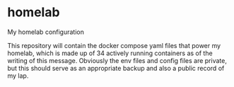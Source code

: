 # homelab
My homelab configuration

This repository will contain the docker compose yaml files that power my homelab, which is made up of 34 actively running containers as of the writing of this message. Obviously the env files and config files are private, but this should serve as an appropriate backup and also a public record of my lap.
